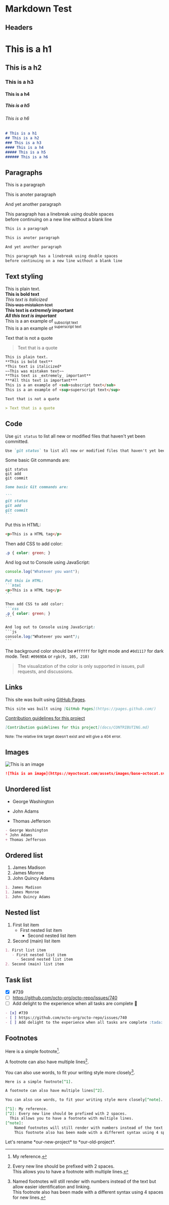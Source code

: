 # Markdown Test

## Headers

# This is a h1
## This is a h2
### This is a h3
#### This is a h4
##### This is a h5
###### This is a h6

```md
# This is a h1
## This is a h2
### This is a h3
#### This is a h4
##### This is a h5
###### This is a h6
```

## Paragraphs

This is a paragraph

This is anoter paragraph

And yet another paragraph

This paragraph has a linebreak using double spaces  
before continuing on a new line without a blank line

```md
This is a paragraph

This is anoter paragraph

And yet another paragraph

This paragraph has a linebreak using double spaces  
before continuing on a new line without a blank line
```

## Text styling

This is plain text.  
**This is bold text**  
*This text is italicized*  
~~This was mistaken text~~  
**This text is _extremely_ important**  
***All this text is important***  
This is a an example of <sub>subscript text</sub>  
This is a an example of <sup>superscript text</sup>  

Text that is not a quote

> Text that is a quote

```md
This is plain text.  
**This is bold text**  
*This text is italicized*  
~~This was mistaken text~~  
**This text is _extremely_ important**  
***All this text is important***  
This is a an example of <sub>subscript text</sub>  
This is a an example of <sup>superscript text</sup>  

Text that is not a quote

> Text that is a quote
```

## Code

Use `git status` to list all new or modified files that haven't yet been committed.

```md
Use `git status` to list all new or modified files that haven't yet been committed.
```

Some basic Git commands are:

```
git status
git add
git commit
```

````md
Some basic Git commands are:

```
git status
git add
git commit
```
````

Put this in HTML:
```html
<p>This is a HTML tag</p>
```

Then add CSS to add color:
```css
.p { color: green; }
```

And log out to Console using JavaScript:
```js
console.log("Whatever you want");
```

````md
Put this in HTML:
```html
<p>This is a HTML tag</p>
```

Then add CSS to add color:
```css
.p { color: green; }
```

And log out to Console using JavaScript:
```js
console.log("Whatever you want");
```
````

The background color should be `#ffffff` for light mode and `#0d1117` for dark mode. Test: `#0969DA` or `rgb(9, 105, 218)`

> The visualization of the color is only supported in issues, pull requests, and discussions.

## Links

This site was built using [GitHub Pages](https://pages.github.com/).

```md
This site was built using [GitHub Pages](https://pages.github.com/)
```

[Contribution guidelines for this project](docs/CONTRIBUTING.md)

```md
[Contribution guidelines for this project](docs/CONTRIBUTING.md)
```

<small>Note: The relative link target doesn't exist and will give a 404 error.</small>

## Images

![This is an image](https://myoctocat.com/assets/images/base-octocat.svg)

```md
![This is an image](https://myoctocat.com/assets/images/base-octocat.svg)
```

## Unordered list

- George Washington
* John Adams
+ Thomas Jefferson

```md
- George Washington
* John Adams
+ Thomas Jefferson
```

## Ordered list

1. James Madison
1. James Monroe
1. John Quincy Adams

```md
1. James Madison
1. James Monroe
1. John Quincy Adams
```

## Nested list

1. First list item
   - First nested list item
     - Second nested list item
2. Second (main) list item

```md
1. First list item
   - First nested list item
     - Second nested list item
2. Second (main) list item
```

## Task list

- [x] #739
- [ ] https://github.com/octo-org/octo-repo/issues/740
- [ ] Add delight to the experience when all tasks are complete :tada:

```md
- [x] #739
- [ ] https://github.com/octo-org/octo-repo/issues/740
- [ ] Add delight to the experience when all tasks are complete :tada:
```

## Footnotes

Here is a simple footnote[^1].

A footnote can also have multiple lines[^2].  

You can also use words, to fit your writing style more closely[^note].

[^1]: My reference.
[^2]: Every new line should be prefixed with 2 spaces.  
  This allows you to have a footnote with multiple lines.
[^note]:
    Named footnotes will still render with numbers instead of the text but allow easier identification and linking.  
    This footnote also has been made with a different syntax using 4 spaces for new lines.

```md
Here is a simple footnote[^1].

A footnote can also have multiple lines[^2].  

You can also use words, to fit your writing style more closely[^note].

[^1]: My reference.
[^2]: Every new line should be prefixed with 2 spaces.  
  This allows you to have a footnote with multiple lines.
[^note]:
    Named footnotes will still render with numbers instead of the text but allow easier identification and linking.  
    This footnote also has been made with a different syntax using 4 spaces for new lines.
```



Let's rename \*our-new-project\* to \*our-old-project\*.
